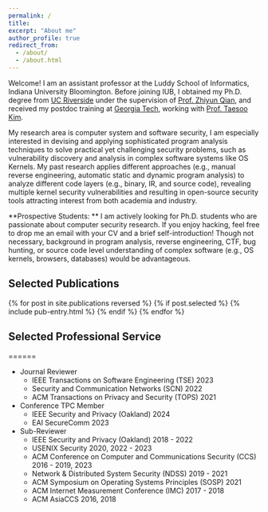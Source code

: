 ```yaml
---
permalink: /
title:
excerpt: "About me"
author_profile: true
redirect_from: 
  - /about/
  - /about.html
---
```


Welcome! I am an assistant professor at the Luddy School of Informatics, Indiana University Bloomington. 
Before joining IUB, I obtained my Ph.D. degree from [UC Riverside](https://www.ucr.edu) 
under the supervision of [Prof. Zhiyun Qian](https://www.cs.ucr.edu/~zhiyunq/), 
and received my postdoc training at [Georgia Tech](https://www.gatech.edu), 
working with [Prof. Taesoo Kim](https://taesoo.kim).  

My research area is computer system and software security, I am especially interested in devising and applying 
sophisticated  program analysis techniques to solve practical yet challenging security problems, 
such as vulnerability discovery and analysis in complex software systems like OS Kernels. 
My past research applies different approaches (e.g., manual reverse engineering, automatic static and dynamic 
program analysis) to analyze different code layers (e.g., binary, IR, and source code), revealing multiple kernel security 
vulnerabilities and resulting in open-source security tools attracting interest from both academia and industry.  

**Prospective Students: **
I am actively looking for Ph.D. students who are passionate about computer security research. 
If you enjoy hacking, feel free to drop me an email with your CV and a brief self-introduction! 
Though not necessary, background in program analysis, reverse engineering, CTF, bug hunting, 
or source code level understanding of complex software (e.g., OS kernels, browsers, databases) 
would be advantageous.  

## Selected Publications  
{% for post in site.publications reversed %}
  {% if post.selected %}
    {% include pub-entry.html %}
  {% endif %}
{% endfor %}

## Selected Professional Service
======
* Journal Reviewer
  * IEEE Transactions on Software Engineering (TSE) 2023
  * Security and Communication Networks (SCN) 2022
  * ACM Transactions on Privacy and Security (TOPS) 2021
* Conference TPC Member
  * IEEE Security and Privacy (Oakland) 2024
  * EAI SecureComm 2023
* Sub-Reviewer
  * IEEE Security and Privacy (Oakland) 2018 - 2022
  * USENIX Security 2020, 2022 - 2023
  * ACM Conference on Computer and Communications Security (CCS) 2016 - 2019, 2023
  * Network & Distributed System Security (NDSS) 2019 - 2021
  * ACM Symposium on Operating Systems Principles (SOSP) 2021
  * ACM Internet Measurement Conference (IMC) 2017 - 2018
  * ACM AsiaCCS 2016, 2018